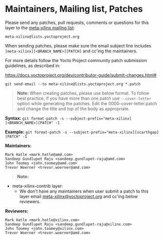 # Maintainers, Mailing list, Patches

Please send any patches, pull requests, comments or questions for this layer to
the [meta-xilinx mailing list](https://lists.yoctoproject.org/g/meta-xilinx):

	meta-xilinx@lists.yoctoproject.org

When sending patches, please make sure the email subject line includes
`[meta-xilinx][<BRANCH_NAME>][PATCH]` and cc'ing the maintainers.

For more details follow the Yocto Project community patch submission guidelines,
as described in:

https://docs.yoctoproject.org/dev/contributor-guide/submit-changes.html#

`git send-email --to meta-xilinx@lists.yoctoproject.org *.patch`

> **Note:** When creating patches, please use below format. To follow best practice,
> if you have more than one patch use `--cover-letter` option while generating the
> patches. Edit the 0000-cover-letter.patch and change the title and top of the
> body as appropriate.

**Syntax:**
`git format-patch -s --subject-prefix="meta-xilinx][<BRANCH_NAME>][PATCH" -1`

**Example:**
`git format-patch -s --subject-prefix="meta-xilinx][scarthgap][PATCH" -1`

**Maintainers:**

	Mark Hatle <mark.hatle@amd.com>
	Sandeep Gundlupet Raju <sandeep.gundlupet-raju@amd.com>
	John Toomey <john.toomey@amd.com>
	Trevor Woerner <trevor.woerner@amd.com>

> **Note:**

* meta-xilinx-contrib layer:
  * We don't have any maintainers when user submit a patch to this layer
    email meta-xilinx@yoctoproject.org and cc'ing below reviewers.

**Reviewers:**

	Mark Hatle <mark.hatle@xilinx.com>
	Sandeep Gundlupet Raju <sandeep.gundlupet-raju@xilinx.com>
	John Toomey <john.toomey@xilinx.com>
	Trevor Woerner <trevor.woerner@amd.com>
